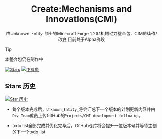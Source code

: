 <!--markdownlint-disable MD001 MD033 MD041 MD051-->

<div align="center">

# Create:Mechanisms and Innovations(CMI)
由Unknown_Entity_领头的Minecraft Forge 1.20.1机械动力整合包，CIM的续作/改良 目前处于Alpha阶段

</div>

> [!TIP]
>
> 本整合包仍在制作中




[![Stars](https://img.shields.io/GitHub/stars/VechniMetel/CodeNameCIM2?label=Stars)](https://GitHub.com/VechniMetel/CodeNameCIM2)
[![下载量](https://img.shields.io/GitHub/downloads/VechniMetel/CodeNameCIM2/total?style=social&label=下载量&logo=GitHub)](https://GitHub.com/VechniMetel/CodeNameCIM2/releases/latest)


## Stars 历史

[![Star 历史](https://starchart.cc/VechniMetel/CodeNameCIM2.svg?variant=adaptive)](https://starchart.cc/VechniMetel/CodeNameCIM2)


- 每个版本完成后，`Unknown_Entity_`将会汇总下一个版本的计划更新内容并由`Dev Team`成员上传GitHub的`Projects/CMI development follow-up`。

- todo list全部完成并优化完毕后，GitHub仓库将会提升一位版本号并等待主创的下一个todo list

</div>
